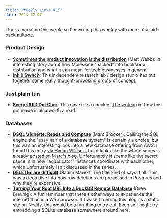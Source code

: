 ```yaml
---
title: "Weekly Links #15"
date: 2024-12-07
---
```


I took a vacation this week, so I'm writing this weekly with more of a laid-back attitude.

### Product Design
- [**Sometimes the product innovation is the
  distribution**](https://interconnected.org/home/2024/09/27/distribution) (Matt Webb): In
  interesting story about how Moleskine "hacked" into bookshop distribution and what it
  can mean for tech businesses in general.
- [**Ink & Switch**](https://www.inkandswitch.com): This independent research lab / design
  studio has put together some really thought-provoking proofs of concept.
  
### Just plain fun
- [**Every UUID Dot Com**](https://everyuuid.com): This gave me a chuckle. [The
  writeup](https://eieio.games/blog/writing-down-every-uuid/) of how this got made is also
  worth a read.

### Databases
- [**DSQL Vignette: Reads and
  Compute**](https://brooker.co.za/blog/2024/12/04/inside-dsql.html) (Marc Brooker):
  Calling the SQL engine the "easy half of a database system" is certainly a choice, but
  this was an interesting look into a new database offering from AWS. I found this entry
  [via Simon
  Willison](https://simonwillison.net/2024/Dec/6/dsql-vignette-reads-and-compute/), but it
  looks like the whole series is already [posted on Marc's
  blog](https://brooker.co.za/blog/2024/12/04/inside-dsql.html). Unfortunately it seems
  like the secret sauce is in how "adjudicator" instances coordinate with each other,
  which unfortuantely isn't discussed in the series.
- [**DELETEs are difficult**](https://notso.boringsql.com/posts/deletes-are-difficult/)
  (Radim Marek): The title kind of says it all. This was a deep dive into how row
  deletions are processed in Postgres and why they're expensive.
- [**Turning Your Root URL Into a DuckDB Remote
  Database**](https://www.dbreunig.com/2024/12/01/turning-your-root-url-into-a-duckdb-remote-database.html)
  (Drew Breunig): A fun reminder that there's other ways to experience the internet than
  in a Web browser. If I wasn't running this blog as a static site on Netlify, this would
  be a fun thing to try out. Even so I might try embedding a SQLite database somewhere
  around here.
